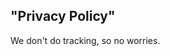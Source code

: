 <section class="o-hidden bg-primary-2 text-light has-divider contact-top">
  <div class="container layer-2">
    <div class="justify-content-center text-center mb-3">
        <h2>"Privacy Policy"</h2>
        <p>We don't do tracking, so no worries.</p>
    </div>
</section>
